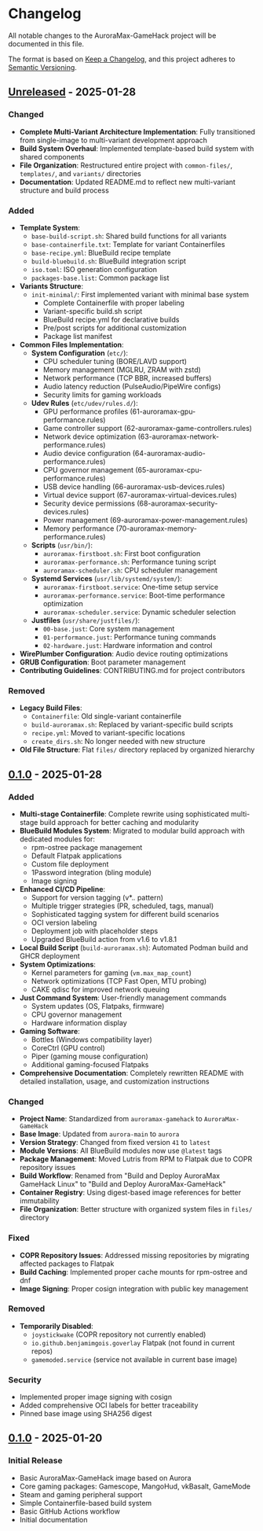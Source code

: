 # Changelog

All notable changes to the AuroraMax-GameHack project will be documented in this file.

The format is based on [Keep a Changelog](https://keepachangelog.com/en/1.0.0/),
and this project adheres to [Semantic Versioning](https://semver.org/spec/v2.0.0.html).

## [Unreleased] - 2025-01-28

### Changed
- **Complete Multi-Variant Architecture Implementation**: Fully transitioned from single-image to multi-variant development approach
- **Build System Overhaul**: Implemented template-based build system with shared components
- **File Organization**: Restructured entire project with `common-files/`, `templates/`, and `variants/` directories
- **Documentation**: Updated README.md to reflect new multi-variant structure and build process

### Added
- **Template System**:
  - `base-build-script.sh`: Shared build functions for all variants
  - `base-containerfile.txt`: Template for variant Containerfiles
  - `base-recipe.yml`: BlueBuild recipe template
  - `build-bluebuild.sh`: BlueBuild integration script
  - `iso.toml`: ISO generation configuration
  - `packages-base.list`: Common package list
- **Variants Structure**:
  - `init-minimal/`: First implemented variant with minimal base system
    - Complete Containerfile with proper labeling
    - Variant-specific build.sh script
    - BlueBuild recipe.yml for declarative builds
    - Pre/post scripts for additional customization
    - Package list manifest
- **Common Files Implementation**:
  - **System Configuration** (`etc/`):
    - CPU scheduler tuning (BORE/LAVD support)
    - Memory management (MGLRU, ZRAM with zstd)
    - Network performance (TCP BBR, increased buffers)
    - Audio latency reduction (PulseAudio/PipeWire configs)
    - Security limits for gaming workloads
  - **Udev Rules** (`etc/udev/rules.d/`):
    - GPU performance profiles (61-auroramax-gpu-performance.rules)
    - Game controller support (62-auroramax-game-controllers.rules)
    - Network device optimization (63-auroramax-network-performance.rules)
    - Audio device configuration (64-auroramax-audio-performance.rules)
    - CPU governor management (65-auroramax-cpu-performance.rules)
    - USB device handling (66-auroramax-usb-devices.rules)
    - Virtual device support (67-auroramax-virtual-devices.rules)
    - Security device permissions (68-auroramax-security-devices.rules)
    - Power management (69-auroramax-power-management.rules)
    - Memory performance (70-auroramax-memory-performance.rules)
  - **Scripts** (`usr/bin/`):
    - `auroramax-firstboot.sh`: First boot configuration
    - `auroramax-performance.sh`: Performance tuning script
    - `auroramax-scheduler.sh`: CPU scheduler management
  - **Systemd Services** (`usr/lib/systemd/system/`):
    - `auroramax-firstboot.service`: One-time setup service
    - `auroramax-performance.service`: Boot-time performance optimization
    - `auroramax-scheduler.service`: Dynamic scheduler selection
  - **Justfiles** (`usr/share/justfiles/`):
    - `00-base.just`: Core system management
    - `01-performance.just`: Performance tuning commands
    - `02-hardware.just`: Hardware information and control
- **WirePlumber Configuration**: Audio device routing optimizations
- **GRUB Configuration**: Boot parameter management
- **Contributing Guidelines**: CONTRIBUTING.md for project contributors

### Removed
- **Legacy Build Files**:
  - `Containerfile`: Old single-variant containerfile
  - `build-auroramax.sh`: Replaced by variant-specific build scripts
  - `recipe.yml`: Moved to variant-specific locations
  - `create_dirs.sh`: No longer needed with new structure
- **Old File Structure**: Flat `files/` directory replaced by organized hierarchy

## [0.1.0] - 2025-01-28

### Added
- **Multi-stage Containerfile**: Complete rewrite using sophisticated multi-stage build approach for better caching and modularity
- **BlueBuild Modules System**: Migrated to modular build approach with dedicated modules for:
  - rpm-ostree package management
  - Default Flatpak applications
  - Custom file deployment
  - 1Password integration (bling module)
  - Image signing
- **Enhanced CI/CD Pipeline**: 
  - Support for version tagging (v*.*.* pattern)
  - Multiple trigger strategies (PR, scheduled, tags, manual)
  - Sophisticated tagging system for different build scenarios
  - OCI version labeling
  - Deployment job with placeholder steps
  - Upgraded BlueBuild action from v1.6 to v1.8.1
- **Local Build Script** (`build-auroramax.sh`): Automated Podman build and GHCR deployment
- **System Optimizations**:
  - Kernel parameters for gaming (`vm.max_map_count`)
  - Network optimizations (TCP Fast Open, MTU probing)
  - CAKE qdisc for improved network queuing
- **Just Command System**: User-friendly management commands
  - System updates (OS, Flatpaks, firmware)
  - CPU governor management
  - Hardware information display
- **Gaming Software**:
  - Bottles (Windows compatibility layer)
  - CoreCtrl (GPU control)
  - Piper (gaming mouse configuration)
  - Additional gaming-focused Flatpaks
- **Comprehensive Documentation**: Completely rewritten README with detailed installation, usage, and customization instructions

### Changed
- **Project Name**: Standardized from `auroramax-gamehack` to `AuroraMax-GameHack`
- **Base Image**: Updated from `aurora-main` to `aurora`
- **Version Strategy**: Changed from fixed version `41` to `latest`
- **Module Versions**: All BlueBuild modules now use `@latest` tags
- **Package Management**: Moved Lutris from RPM to Flatpak due to COPR repository issues
- **Build Workflow**: Renamed from "Build and Deploy AuroraMax GameHack Linux" to "Build and Deploy AuroraMax-GameHack"
- **Container Registry**: Using digest-based image references for better immutability
- **File Organization**: Better structure with organized system files in `files/` directory

### Fixed
- **COPR Repository Issues**: Addressed missing repositories by migrating affected packages to Flatpak
- **Build Caching**: Implemented proper cache mounts for rpm-ostree and dnf
- **Image Signing**: Proper cosign integration with public key management

### Removed
- **Temporarily Disabled**:
  - `joystickwake` (COPR repository not currently enabled)
  - `io.github.benjamimgois.goverlay` Flatpak (not found in current repos)
  - `gamemoded.service` (service not available in current base image)

### Security
- Implemented proper image signing with cosign
- Added comprehensive OCI labels for better traceability
- Pinned base image using SHA256 digest

## [0.1.0] - 2025-01-20

### Initial Release
- Basic AuroraMax-GameHack image based on Aurora
- Core gaming packages: Gamescope, MangoHud, vkBasalt, GameMode
- Steam and gaming peripheral support
- Simple Containerfile-based build system
- Basic GitHub Actions workflow
- Initial documentation

[Unreleased]: https://github.com/doublegate/AuroraMax-GameHack/compare/v0.1.0...HEAD
[0.1.0]: https://github.com/doublegate/AuroraMax-GameHack/releases/tag/v0.1.0